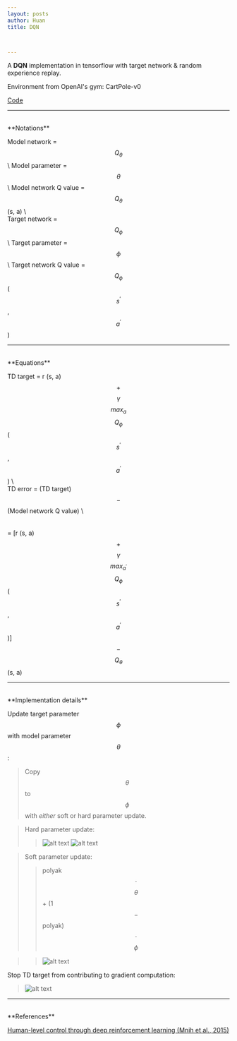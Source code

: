```yaml
---
layout: posts
author: Huan
title: DQN



---
```



A **DQN** implementation in tensorflow with target network & random experience replay.

Environment from OpenAI's gym: CartPole-v0

[Code](https://github.com/ChuaCheowHuan/reinforcement_learning/tree/master/DQN_variants/DQN)

---
<br>
**Notations**

Model network = $$Q_{\theta}$$ \\
Model parameter = $$\theta$$ \\
Model network Q value = $$Q_{\theta}$$ (s, a) \\
<br>
Target network = $$Q_{\phi}$$ \\
Target parameter = $$\phi$$ \\
Target network Q value = $$Q_{\phi}$$ ($$s^{'}$$, $$a^{'}$$)

---
<br>
**Equations**

TD target = r (s, a) $$+$$ $$\gamma$$ $$max_{a}$$ $$Q_{\phi}$$ ($$s^{'}$$, $$a^{'}$$) \\
<br>
TD  error = (TD target) $$-$$ (Model network Q value) \\
$$\hspace{26pt}$$
= [r (s, a) $$+$$ $$\gamma$$ $$max_{a^{'}}$$ $$Q_{\phi}$$ ($$s^{'}$$, $$a^{'}$$)] $$-$$ $$Q_{\theta}$$ (s, a)

---
<br>
**Implementation details**

Update target parameter $$\phi$$ with model parameter $$\theta$$ :
>Copy $$\theta$$ to $$\phi$$ with *either* soft or hard parameter update.

>Hard parameter update:
>>![alt text](https://drive.google.com/uc?export=view&id=18CK3rHYEfDxVtxe1gnVn2Z10Dosrmrww)
![alt text](https://drive.google.com/uc?export=view&id=1lNBR6BxZZfk_uGkDSOumUm9qntiJ5QhH)

>Soft parameter update:
>>polyak $$\cdot$$  $$\theta$$ + (1 $$-$$ polyak)  $$\cdot$$  $$\phi$$

>>![alt text](https://drive.google.com/uc?export=view&id=1OfxkRAMve0liZ3BlkS4pCoJ6CPPEjwQG)

Stop TD target from contributing to gradient computation:
>![alt text](https://drive.google.com/uc?export=view&id=1sw1WtddZn4t48QJhz_LMTthIPhOc4jtl)

---
<br>
**References**

[Human-level control through deep reinforcement learning
(Mnih et al., 2015)](https://storage.googleapis.com/deepmind-media/dqn/DQNNaturePaper.pdf)

<br>
